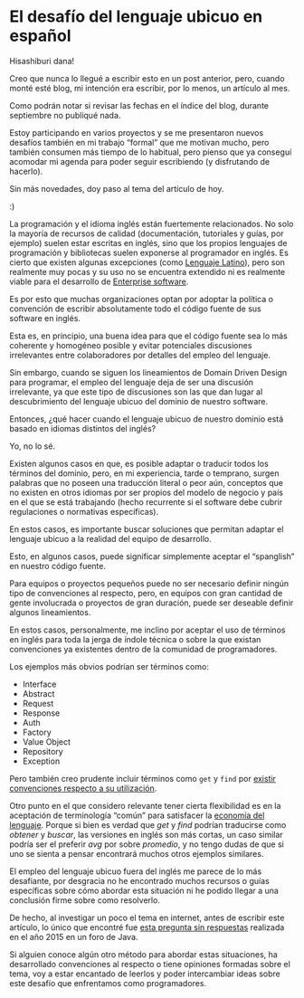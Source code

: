 ﻿# El desafío del lenguaje ubicuo en español

Hisashiburi dana!

Creo que nunca lo llegué a escribir esto en un post anterior, pero, cuando monté
esté blog, mi intención era escribir, por lo menos, un artículo al mes.

Como podrán notar si revisar las fechas en el índice del blog, durante
septiembre no publiqué nada.

Estoy participando en varios proyectos y se me presentaron nuevos desafíos
también en mi trabajo “formal” que me motivan mucho, pero también consumen más
tiempo de lo habitual, pero pienso que ya conseguí acomodar mi agenda para poder
seguir escribiendo (y disfrutando de hacerlo).

Sin más novedades, doy paso al tema del artículo de hoy.

:)

La programación y el idioma inglés están fuertemente relacionados. No solo la
mayoría de recursos de calidad (documentación, tutoriales y guías, por ejemplo)
suelen estar escritas en inglés, sino que los propios lenguajes de programación
y bibliotecas suelen exponerse al programador en inglés. Es cierto que existen
algunas excepciones (como [Lenguaje Latino](https://www.lenguajelatino.org/)),
pero son realmente muy pocas y su uso no se encuentra extendido ni es realmente
viable para el desarrollo de [Enterprise software](https://en.wikipedia.org/wiki/Enterprise_software).

Es por esto que muchas organizaciones optan por adoptar la política o convención
de escribir absolutamente todo el código fuente de sus software en inglés.

Esta es, en principio, una buena idea para que el código fuente sea lo más
coherente y homogéneo posible y evitar potenciales discusiones irrelevantes
entre colaboradores por detalles del empleo del lenguaje.

Sin embargo, cuando se siguen los lineamientos de Domain Driven Design para
programar, el empleo del lenguaje deja de ser una discusión irrelevante, ya que
este tipo de discusiones son las que dan lugar al descubrimiento del lenguaje
ubicuo del dominio de nuestro software.

Entonces, ¿qué hacer cuando el lenguaje ubicuo de nuestro dominio está basado en
idiomas distintos del inglés?

Yo, no lo sé.

Existen algunos casos en que, es posible adaptar o traducir todos los términos
del dominio, pero, en mi experiencia, tarde o temprano, surgen palabras que no
poseen una traducción literal o peor aún, conceptos que no existen en otros
idiomas por ser propios del modelo de negocio y país en el que se está
trabajando (hecho recurrente si el software debe cubrir regulaciones o
normativas específicas).

En estos casos, es importante buscar soluciones que permitan adaptar el lenguaje
ubicuo a la realidad del equipo de desarrollo.

Esto, en algunos casos, puede significar simplemente aceptar el “spanglish” en
nuestro código fuente.

Para equipos o proyectos pequeños puede no ser necesario definir ningún tipo de
convenciones al respecto, pero, en equipos con gran cantidad de gente
involucrada o proyectos de gran duración, puede ser deseable definir algunos
lineamientos.

En estos casos, personalmente, me inclino por aceptar el uso de términos en
inglés para toda la jerga de índole técnica o sobre la que existan convenciones
ya existentes dentro de la comunidad de programadores.

Los ejemplos más obvios podrían ser términos como:

- Interface
- Abstract
- Request
- Response
- Auth
- Factory
- Value Object
- Repository
- Exception

Pero también creo prudente incluir términos como `get` y `find` por
[existir convenciones respecto a su utilización](https://tuhrig.de/find-vs-get/).

Otro punto en el que considero relevante tener cierta flexibilidad es en la
aceptación de terminología “común” para satisfacer la [economía del lenguaje](https://es.wikipedia.org/wiki/Econom%C3%ADa_ling%C3%BC%C3%ADstica).
Porque si bien es verdad que *get* y *find* podrían traducirse como *obtener* y
*buscar*, las versiones en inglés son más cortas, un caso similar podría ser el
preferir *avg* por sobre *promedio*, y no tengo dudas de que si uno se sienta a
pensar encontrará muchos otros ejemplos similares.

El empleo del lenguaje ubicuo fuera del inglés me parece de lo más desafiante,
por desgracia no he encontrado muchos recursos o guías específicas sobre cómo
abordar esta situación ni he podido llegar a una conclusión firme sobre como
resolverlo.

De hecho, al investigar un poco el tema en internet, antes de escribir este
artículo, lo único que encontré fue [esta pregunta sin respuestas](http://www.javahispano.org/java-se/post/2468151)
realizada en el año 2015 en un foro de Java.

Si alguien conoce algún otro método para abordar estas situaciones, ha
desarrollado convenciones al respecto o tiene opiniones formadas sobre el tema,
voy a estar encantado de leerlos y poder intercambiar ideas sobre este desafío
que enfrentamos como programadores.
